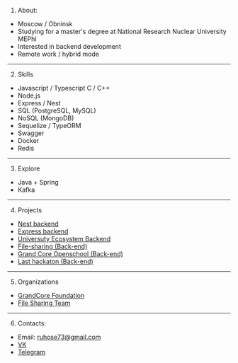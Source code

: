 1. About:
*  Moscow / Obninsk 
*  Studying for a master's degree at National Research Nuclear University MEPhI
*  Interested in backend development
*  Remote work / hybrid mode

---
2. Skills
*  Javascript / Typescript C / C++
*  Node.js
*  Express / Nest
*  SQL (PostgreSQL, MySQL)
*  NoSQL (MongoDB)
*  Sequelize / TypeORM
*  Swagger
*  Docker
*  Redis

---
3. Explore
*  Java + Spring
*  Kafka

---
4. Projects
*  [Nest backend](https://github.com/ruhose73/test-backend-nest)
*  [Express backend](https://github.com/ruhose73/test-backend)
*  [Universuty Ecosystem Backend](https://github.com/ruhose73/university-ecosystem-back)
*  [File-sharing (Back-end)](https://github.com/file-sharing-erp-team/file-sharing)
*  [Grand Core Openschool (Back-end)](https://github.com/grandcore/openschool)
*  [Last hackaton (Back-end)](https://github.com/badcodeTeam/code)

---
5. Organizations
*  [GrandCore Foundation](https://github.com/grandcore)
*  [File Sharing Team](https://github.com/file-sharing-erp-team)

---
6. Contacts:
*  Email: ruhose73@gmail.com
*  [VK](https://vk.com/chegevarys)
*  [Telegram](https://t.me/Toropcha)
